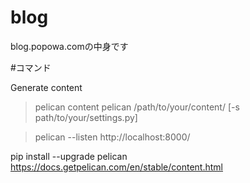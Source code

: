 # blog
blog.popowa.comの中身です


#コマンド

Generate content
> pelican content
> pelican /path/to/your/content/ [-s path/to/your/settings.py]

> pelican --listen
> http://localhost:8000/



pip install --upgrade pelican
https://docs.getpelican.com/en/stable/content.html
